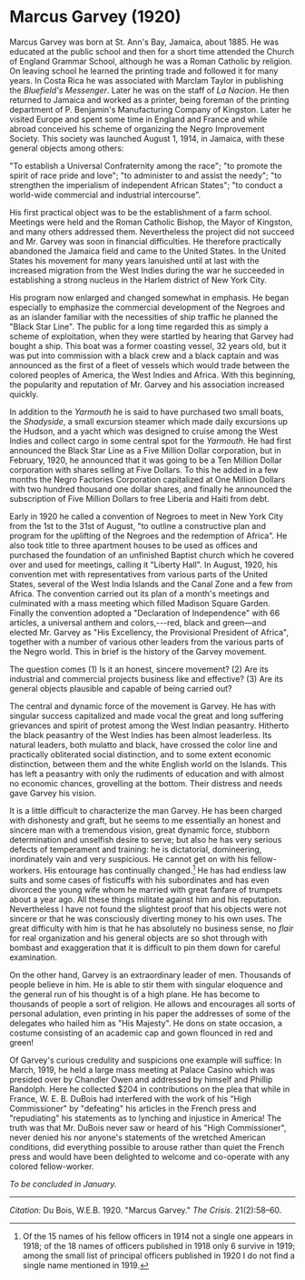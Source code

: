 <!--
title:   Marcus Garvey
author:  Du Bois, W.E.B.
journal: The Crisis
year:    1920
volume:  21
issue:   2
pages:   58-60
-->

# Marcus Garvey (1920)

Marcus Garvey was born at St. Ann's Bay, Jamaica, about 1885. He was educated at the public school and then for a short time attended the Church of England Grammar School, although he was a Roman Catholic by religion. On leaving school he learned the printing trade and followed it for many years. In Costa Rica  he was associated with Marclam Taylor in publishing the *Bluefield's Messenger*. Later 
he was on the staff of *La Nacion*. He then returned to Jamaica and worked as a printer, being foreman of the printing department of P. Benjamin's Manufacturing Company of Kingston. Later he visited Europe and spent some time in England and France and while abroad conceived his scheme of organizing the Negro Improvement Society. This society was launched August 1, 1914, in Jamaica, with these general objects among others: 

"To establish a Universal Confraternity among the race"; "to promote the spirit of race pride and love"; "to administer to and assist the needy"; "to strengthen the imperialism of independent African States"; "to conduct a world-wide commercial and industrial intercourse". 

His first practical object was to be the establishment of a farm school. Meetings were held and the Roman Catholic Bishop, the Mayor of Kingston, and many others addressed them. Nevertheless the project did not succeed and Mr. Garvey was soon in financial difficulties. He therefore practically abandoned the Jamaica field and came to the United States. In the United States his movement for many years lanuished until at last with the increased migration from the West Indies during the war he succeeded in establishing a strong nucleus in the Harlem district of New York City. 

His program now enlarged and changed somewhat in emphasis. He began especially to emphasize the commercial development of the Negroes and as an islander familiar with the necessities of ship traffic he planned the "Black Star Line". The public for a long time regarded this as simply a scheme of exploitation, when they were startled by hearing that Garvey had bought a ship. This boat was a former coasting vessel, 32 years old, but it was put into commission with a black crew and a black captain and was announced as the first of a fleet of vessels which would trade between the colored peoples of America, the West Indies and Africa. With this beginning, the popularity and reputation of Mr. Garvey and his association increased quickly. 

In addition to the *Yarmouth* he is said to have purchased two small boats, the *Shadyside*, a small excursion steamer which made daily excursions up the Hudson, and a yacht which was designed to cruise among the West Indies and collect cargo in some central spot for the *Yarmouth*. He had first announced the Black Star Line as a Five Million Dollar corporation, but in February, 1920, he announced that it was going to be a Ten Million Dollar corporation with shares selling at Five Dollars. To this he added in a few months the Negro Factories Corporation capitalized at One Million Dollars with two hundred thousand one dollar 
shares, and finally he announced the subscription of Five Million Dollars to free Liberia and Haiti from debt. 

Early in 1920 he called a convention of Negroes to meet in New York City from the 1st to the 31st of August, "to outline a constructive plan and program for the uplifting of the Negroes and the redemption of Africa". He also took title to three apartment houses to be used as offices and purchased the foundation of an unfinished Baptist church which he covered over and used for meetings, calling it "Liberty Hall". In August, 1920, his convention met with representatives from various parts of the United States, several of the West India Islands and the Canal Zone and a few from Africa. The convention carried out its plan of a month's meetings and culminated with a mass meeting which filled Madison Square Garden. Finally the convention adopted a "Declaration of Independence" with 66 articles, a universal anthem and colors,---red, black and green—and elected Mr. Garvey as "His Excellency, the Provisional President of Africa", together with a number of various other leaders from the various parts of the Negro world. This in brief is the history of the Garvey movement. 

The question comes (1) Is it an honest, sincere movement? (2) Are its industrial and commercial projects business like and effective? (3) Are its general objects plausible and capable of being carried out? 

The central and dynamic force of the movement is Garvey. He has with singular success capitalized and made vocal the great and long suffering grievances and spirit of protest among the West Indian peasantry. Hitherto the black peasantry of the West Indies has been almost leaderless. Its natural leaders, both mulatto and black, have crossed the color line and practically obliterated social distinction, and to some extent economic distinction, between them and the white English world on the Islands. This has left a peasantry with only the rudiments of education and with almost no economic chances, grovelling at the bottom. Their distress and needs gave Garvey his vision. 

It is a little difficult to characterize the man Garvey. He has been charged with dishonesty and graft, but he seems to me essentially an honest and sincere man with a tremendous vision, great dynamic force, stubborn determination and unselfish desire to serve; but also he has very serious defects of temperament and training: he is dictatorial, domineering, inordinately vain and very suspicious. He cannot get on with his fellow-workers. His entourage has continually changed.[^fn1] He has had endless law suits and some cases of fisticuffs with his subordinates and has even divorced the young wife whom he married with great fanfare of trumpets about a year ago. All these things militate against him and his reputation. Nevertheless I have not found the slightest proof that his objects were not sincere or that he was consciously diverting money to his own uses. The great difficulty with him is that he has absolutely no business sense, no *flair* for real organization and his general objects are so shot through with bombast and exaggeration that it is difficult to pin them down for careful examination. 

On the other hand, Garvey is an extraordinary leader of men. Thousands of people believe in him. He is able to stir them with singular eloquence and the general run of his thought is of a high plane. He has become to thousands of people a sort of religion. He allows and encourages all sorts of personal adulation, even printing in his paper the addresses of some of the delegates who hailed him as "His Majesty". He dons on state occasion, a costume consisting of an academic cap and gown flounced in red and green! 

Of Garvey's curious credulity and suspicions one example will suffice: In March, 1919, he held a large mass meeting at Palace Casino which was presided over by Chandler Owen and addressed by himself and Phillip Randolph. Here he collected $204 in contributions on the plea that while in France, W. E. B. DuBois had interfered with the work of his "High Commissioner" by "defeating" his articles in the French press and "repudiating" his statements as to lynching and injustice in America! The truth was that Mr. DuBois never saw or heard of his "High Commissioner", never denied his nor anyone's statements of the wretched American conditions, did everything possible to arouse rather than quiet the French press and would have been delighted to welcome and co-operate with any colored fellow-worker. 

*To be concluded in January.*

[^fn1]: Of the 15 names of his fellow officers in 1914 not a single one appears in 1918; of the 18 names of officers published in 1918 only 6 survive in 1919; among the small list of principal officers published in 1920 I do not find a single name mentioned in 1919. 

______________

*Citation:* Du Bois, W.E.B. 1920. "Marcus Garvey." *The Crisis*. 21(2):58&ndash;60.